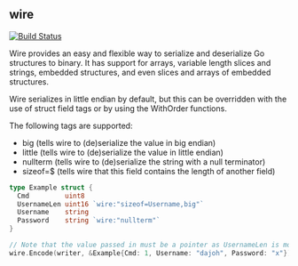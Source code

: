 wire
----

[![Build Status](https://travis-ci.org/dajoh/wire.svg?branch=master)](https://travis-ci.org/dajoh/wire)

Wire provides an easy and flexible way to serialize and deserialize
Go structures to binary.
It has support for arrays, variable length slices and strings, embedded
structures, and even slices and arrays of embedded structures.

Wire serializes in little endian by default, but this can be overridden with
the use of struct field tags or by using the WithOrder functions.

The following tags are supported:
* big (tells wire to (de)serialize the value in big endian)
* little (tells wire to (de)serialize the value in little endian)
* nullterm (tells wire to (de)serialize the string with a null terminator)
* sizeof=$ (tells wire that this field contains the length of another field)

```go
type Example struct {
  Cmd         uint8
  UsernameLen uint16 `wire:"sizeof=Username,big"`
  Username    string
  Password    string `wire:"nullterm"`
}

// Note that the value passed in must be a pointer as UsernameLen is modified!
wire.Encode(writer, &Example{Cmd: 1, Username: "dajoh", Password: "x"})
```
